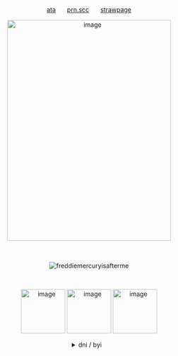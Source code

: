    <!-- LINKS -->
<p align="center">  <a href="">ata</a>ㅤㅤ<a href="https://pronouns.cc/@140roaches">prn.scc</a>ㅤㅤ<a href="">strawpage</a></p>
   <!-- LINKS -->


   <!-- IMAGES -->
   <p align="center">
<img width="370" height="500" alt="image" src="https://files.catbox.moe/ddr5lv.png" />
</h4>
<p>ㅤ
</p>
   <!-- CLICK COUNTER -->
 <p align="center"> <img src="https://komarev.com/ghpvc/?username=freddiemercuryisafterme&label=SOLDIERS&color=ff2a00&style=flat" alt="freddiemercuryisafterme" /> </p>
   <!-- CLICK COUNTER -->


   <!-- IMAGES -->
<br>
<p align="center">
<img width="100" height="100" alt="image" src="https://64.media.tumblr.com/5d948f9609f7952c0e9d9f2da0df8db6/3d1e741ab65cd680-32/s640x960/b0f27ae421a42de0014420660c3af6473c0550d5.gifv" />
<img width="100" height="100" alt="image" src="https://64.media.tumblr.com/8ab130d407078ada9a7bfb42adf2a3ac/a97b5c99ff463d20-58/s640x960/e9c9f46dfb33ff6ac766cecf9018c22048efdfbc.jpg" />
<img width="100" height="100" alt="image" src="https://64.media.tumblr.com/981214b290e2e22b0e982e8af0f7749a/faf5c2851388d608-ef/s100x200/914446f20a033c238c6719861e29304a569a4761.gifv" />
</p>
   <!-- IMAGES -->
   <div align="center">
<details>

   
<summary>dni / byi⠀   </summary>

   <!-- DNI -->
   <br>
<p align="left">
  <ins><b><em>dni</em></b></ins> basic crit,, proshit[esp wincest], tcoaall fans, vivsiepop supporters
<br> under 13, exclusionists, fake claimers, anti[?]yume / antikin
<br> idc about f/o sharing or doubles just b chill
<br> i'll probably just block if i dont like youuuuu !!!!!11
</p>
   <!-- DNI -->


   <!-- BYI -->
<p align="right"><ins><b><em>byi</em></b></ins> im a yumeshipper with 50 billion wives !11 also <a href="https://otherkin.fandom.com/wiki/Fictionflicker">fictionflicker</a>/<a href="https://otherkin.fandom.com/wiki/Fictionleech">fictionleech</a> 
<br> uhhiiuumm lik emmotionallyy unstable + have identity issues AHHJAHG
<br> also like. have bpd traits, mood swings and a lot more,, so iwc please ,,,
<br> i can get irrationally angry very easily LMFAO. 
<br> ask before. cuddling please. 'its just a game' i dont FUCKING CARREEE
<br> ^doesnt apply to people im close to or familuy btw. ilyyy hiii cudz all uwant
<br> i dont support tord or my <a href="https://pronouns.cc/@140roaches/kin%20list">other kin's</a> actions. i am not a commie ok? ok
<br> ata and sp links r under rmk, they dont work
</p>
<p align="center">
<img  width="50" height="50" alt="image" src="https://64.media.tumblr.com/1c421321ab3b8f1ef461c3416ea7aa16/9d5f35b153da30cc-bc/s75x75_c1/ae9778f44f11c18bab34ba6bf75c525bdc014b23.gifv" />
</p>
<!-- BYI -->
</details>
